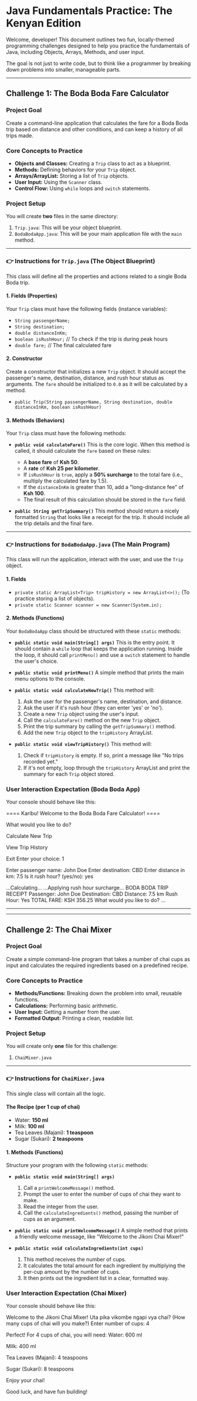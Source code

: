 # Java Fundamentals Practice: The Kenyan Edition

Welcome, developer! This document outlines two fun, locally-themed programming challenges designed to help you practice the fundamentals of Java, including Objects, Arrays, Methods, and user input.

The goal is not just to write code, but to think like a programmer by breaking down problems into smaller, manageable parts.

---

## Challenge 1: The Boda Boda Fare Calculator

### Project Goal
Create a command-line application that calculates the fare for a Boda Boda trip based on distance and other conditions, and can keep a history of all trips made.

### Core Concepts to Practice
* **Objects and Classes:** Creating a `Trip` class to act as a blueprint.
* **Methods:** Defining behaviors for your `Trip` object.
* **Arrays/ArrayList:** Storing a list of `Trip` objects.
* **User Input:** Using the `Scanner` class.
* **Control Flow:** Using `while` loops and `switch` statements.

### Project Setup
You will create **two** files in the same directory:
1.  `Trip.java`: This will be your object blueprint.
2.  `BodaBodaApp.java`: This will be your main application file with the `main` method.

---

### 👉 **Instructions for `Trip.java` (The Object Blueprint)**

This class will define all the properties and actions related to a single Boda Boda trip.

#### **1. Fields (Properties)**
Your `Trip` class must have the following fields (instance variables):
* `String passengerName;`
* `String destination;`
* `double distanceInKm;`
* `boolean isRushHour;` // To check if the trip is during peak hours
* `double fare;` // The final calculated fare

#### **2. Constructor**
Create a constructor that initializes a new `Trip` object. It should accept the passenger's name, destination, distance, and rush hour status as arguments. The `fare` should be initialized to `0.0` as it will be calculated by a method.
* `public Trip(String passengerName, String destination, double distanceInKm, boolean isRushHour)`

#### **3. Methods (Behaviors)**
Your `Trip` class must have the following methods:

* **`public void calculateFare()`**
    This is the core logic. When this method is called, it should calculate the `fare` based on these rules:
    * A **base fare** of **Ksh 50**.
    * A **rate** of **Ksh 25 per kilometer**.
    * If `isRushHour` is `true`, apply a **50% surcharge** to the total fare (i.e., multiply the calculated fare by 1.5).
    * If the `distanceInKm` is greater than 10, add a "long-distance fee" of **Ksh 100**.
    * The final result of this calculation should be stored in the `fare` field.

* **`public String getTripSummary()`**
    This method should return a nicely formatted `String` that looks like a receipt for the trip. It should include all the trip details and the final fare.

---

### 👉 **Instructions for `BodaBodaApp.java` (The Main Program)**

This class will run the application, interact with the user, and use the `Trip` object.

#### **1. Fields**
* `private static ArrayList<Trip> tripHistory = new ArrayList<>();` (To practice storing a list of objects).
* `private static Scanner scanner = new Scanner(System.in);`

#### **2. Methods (Functions)**
Your `BodaBodaApp` class should be structured with these `static` methods:

* **`public static void main(String[] args)`**
    This is the entry point. It should contain a `while` loop that keeps the application running. Inside the loop, it should call `printMenu()` and use a `switch` statement to handle the user's choice.

* **`public static void printMenu()`**
    A simple method that prints the main menu options to the console.

* **`public static void calculateNewTrip()`**
    This method will:
    1.  Ask the user for the passenger's name, destination, and distance.
    2.  Ask the user if it's rush hour (they can enter 'yes' or 'no').
    3.  Create a new `Trip` object using the user's input.
    4.  Call the `calculateFare()` method on the new `Trip` object.
    5.  Print the trip summary by calling the `getTripSummary()` method.
    6.  Add the new `Trip` object to the `tripHistory` ArrayList.

* **`public static void viewTripHistory()`**
    This method will:
    1.  Check if `tripHistory` is empty. If so, print a message like "No trips recorded yet."
    2.  If it's not empty, loop through the `tripHistory` ArrayList and print the summary for each `Trip` object stored.

### User Interaction Expectation (Boda Boda App)

Your console should behave like this:


==== Karibu! Welcome to the Boda Boda Fare Calculator! ====

What would you like to do?

Calculate New Trip

View Trip History

Exit
Enter your choice: 1

Enter passenger name: John Doe
Enter destination: CBD
Enter distance in km: 7.5
Is it rush hour? (yes/no): yes

...Calculating... ...Applying rush hour surcharge...
BODA BODA TRIP RECEIPT
Passenger: John Doe Destination: CBD Distance: 7.5 km Rush Hour: Yes
TOTAL FARE: KSH 356.25
What would you like to do?
...


---
---

## Challenge 2: The Chai Mixer

### Project Goal
Create a simple command-line program that takes a number of chai cups as input and calculates the required ingredients based on a predefined recipe.

### Core Concepts to Practice
* **Methods/Functions:** Breaking down the problem into small, reusable functions.
* **Calculations:** Performing basic arithmetic.
* **User Input:** Getting a number from the user.
* **Formatted Output:** Printing a clean, readable list.

### Project Setup
You will create only **one** file for this challenge:
1.  `ChaiMixer.java`

---

### 👉 **Instructions for `ChaiMixer.java`**

This single class will contain all the logic.

#### **The Recipe (per 1 cup of chai)**
* Water: **150 ml**
* Milk: **100 ml**
* Tea Leaves (Majani): **1 teaspoon**
* Sugar (Sukari): **2 teaspoons**

#### **1. Methods (Functions)**
Structure your program with the following `static` methods:

* **`public static void main(String[] args)`**
    1.  Call a `printWelcomeMessage()` method.
    2.  Prompt the user to enter the number of cups of chai they want to make.
    3.  Read the integer from the user.
    4.  Call the `calculateIngredients()` method, passing the number of cups as an argument.

* **`public static void printWelcomeMessage()`**
    A simple method that prints a friendly welcome message, like "Welcome to the Jikoni Chai Mixer!"

* **`public static void calculateIngredients(int cups)`**
    1.  This method receives the number of cups.
    2.  It calculates the total amount for each ingredient by multiplying the per-cup amount by the number of cups.
    3.  It then prints out the ingredient list in a clear, formatted way.

### User Interaction Expectation (Chai Mixer)

Your console should behave like this:


Welcome to the Jikoni Chai Mixer!
Uta pika vikombe ngapi vya chai? (How many cups of chai will you make?)
Enter number of cups: 4

Perfect! For 4 cups of chai, you will need:
Water: 600 ml

Milk: 400 ml

Tea Leaves (Majani): 4 teaspoons

Sugar (Sukari): 8 teaspoons

Enjoy your chai!


Good luck, and have fun building!
